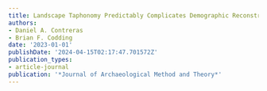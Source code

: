 ```yaml
---
title: Landscape Taphonomy Predictably Complicates Demographic Reconstruction
authors:
- Daniel A. Contreras
- Brian F. Codding
date: '2023-01-01'
publishDate: '2024-04-15T02:17:47.701572Z'
publication_types:
- article-journal
publication: '*Journal of Archaeological Method and Theory*'
---
```

